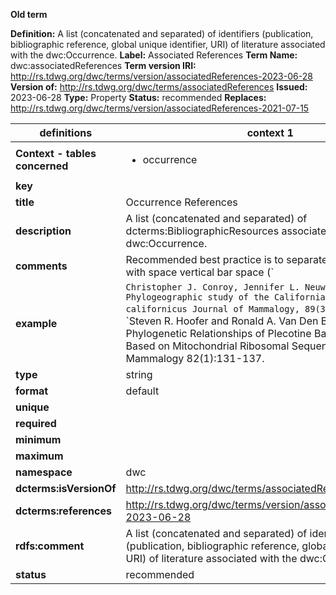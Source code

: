 **Old term**

**Definition:** A list (concatenated and separated) of identifiers (publication, bibliographic reference, global unique identifier, URI) of literature associated with the dwc:Occurrence.
**Label:** Associated References
**Term Name:** dwc:associatedReferences
**Term version IRI:** http://rs.tdwg.org/dwc/terms/version/associatedReferences-2023-06-28
**Version of:** http://rs.tdwg.org/dwc/terms/associatedReferences
**Issued:** 2023-06-28
**Type:** Property
**Status:** recommended
**Replaces:** http://rs.tdwg.org/dwc/terms/version/associatedReferences-2021-07-15


| definitions | context 1 |
|-|-|
| **Context - tables concerned** | <ul><li>occurrence</li></ul> |
| **key** |  |
| **title** | Occurrence References |
| **description** | A list (concatenated and separated) of dcterms:BibliographicResources associated with a dwc:Occurrence. |
| **comments** | Recommended best practice is to separate the values in a list with space vertical bar space (` | `). |
| **example** | `Christopher J. Conroy, Jennifer L. Neuwald. 2008. Phylogeographic study of the California vole, Microtus californicus Journal of Mammalogy, 89(3):755-767.`; `Steven R. Hoofer and Ronald A. Van Den Bussche. 2001. Phylogenetic Relationships of Plecotine Bats and Allies Based on Mitochondrial Ribosomal Sequences. Journal of Mammalogy 82(1):131-137. | Walker, Faith M., Jeffrey T. Foster, Kevin P. Drees, Carol L. Chambers. 2014. Spotted bat (Euderma maculatum) microsatellite discovery using illumina sequencing. Conservation Genetics Resources.` |
| **type** | string |
| **format** | default |
| **unique** |  |
| **required** |  |
| **minimum** |  |
| **maximum** |  |
| **namespace** | dwc |
| **dcterms:isVersionOf** | http://rs.tdwg.org/dwc/terms/associatedReferences |
| **dcterms:references** | http://rs.tdwg.org/dwc/terms/version/associatedReferences-2023-06-28 |
| **rdfs:comment** | A list (concatenated and separated) of identifiers (publication, bibliographic reference, global unique identifier, URI) of literature associated with the dwc:Occurrence. |
| **status** | recommended |
